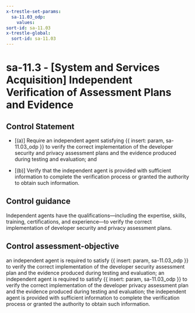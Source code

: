 ```yaml
---
x-trestle-set-params:
  sa-11.03_odp:
    values:
sort-id: sa-11.03
x-trestle-global:
  sort-id: sa-11.03
---
```


# sa-11.3 - \[System and Services Acquisition\] Independent Verification of Assessment Plans and Evidence

## Control Statement

- \[(a)\] Require an independent agent satisfying {{ insert: param, sa-11.03_odp }} to verify the correct implementation of the developer security and privacy assessment plans and the evidence produced during testing and evaluation; and

- \[(b)\] Verify that the independent agent is provided with sufficient information to complete the verification process or granted the authority to obtain such information.

## Control guidance

Independent agents have the qualifications—including the expertise, skills, training, certifications, and experience—to verify the correct implementation of developer security and privacy assessment plans.

## Control assessment-objective

an independent agent is required to satisfy {{ insert: param, sa-11.03_odp }} to verify the correct implementation of the developer security assessment plan and the evidence produced during testing and evaluation;
an independent agent is required to satisfy {{ insert: param, sa-11.03_odp }} to verify the correct implementation of the developer privacy assessment plan and the evidence produced during testing and evaluation;
the independent agent is provided with sufficient information to complete the verification process or granted the authority to obtain such information.

